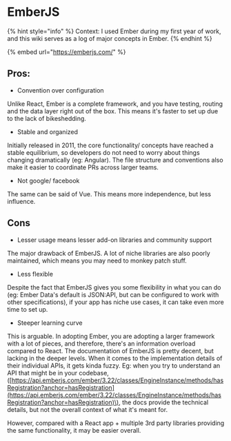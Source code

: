 # EmberJS

{% hint style="info" %}
Context: I used Ember during my first year of work, and this wiki serves as a log of major concepts in Ember.
{% endhint %}

{% embed url="https://emberjs.com/" %}

## Pros: 

* Convention over configuration 

Unlike React, Ember is a complete framework, and you have testing, routing and the data layer right out of the box. This means it's faster to set up due to the lack of bikeshedding.

* Stable and organized

Initially released in 2011, the core functionality/ concepts have reached a stable equilibrium, so developers do not need to worry about things changing dramatically \(eg: Angular\). The file structure and conventions also make it easier to coordinate PRs across larger teams.

* Not google/ facebook

The same can be said of Vue. This means more independence, but less influence.



## Cons

* Lesser usage means lesser add-on libraries and community support

The major drawback of EmberJS. A lot of niche libraries are also poorly maintained, which means you may need to monkey patch stuff.

* Less flexible

Despite the fact that EmberJS gives you some flexibility in what you can do \(eg: Ember Data's default is JSON:API, but can be configured to work with other specifications\), if your app has niche use cases, it can take even more time to set up. 

* Steeper learning curve

This is arguable. In adopting Ember, you are adopting a larger framework with a lot of pieces, and therefore, there's an information overload compared to React. The documentation of EmberJS is pretty decent, but lacking in the deeper levels. When it comes to the implementation details of their individual APIs, it gets kinda fuzzy. Eg: when you try to understand an API that might be in your codebase, \([https://api.emberjs.com/ember/3.22/classes/EngineInstance/methods/hasRegistration?anchor=hasRegistration](https://api.emberjs.com/ember/3.22/classes/EngineInstance/methods/hasRegistration?anchor=hasRegistration)\), the docs provide the technical details, but not the overall context of what it's meant for.    
  
However, compared with a React app + multiple 3rd party libraries providing the same functionality, it may be easier overall.



